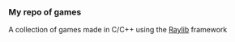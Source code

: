 ### My repo of games
A collection of games made in C/C++ using the [Raylib](https://raylib.com/) framework
